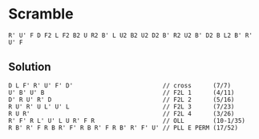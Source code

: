 # Scramble

`R' U' F D F2 L F2 B2 U R2 B' L U2 B2 U2 D2 B' R2 U2 B' D2 B L2 B' R' U' F`

## Solution

```
D L F' R' U' F' D'                         // cross      (7/7)
U' B' U' B                                 // F2L 1      (4/11) 
D' R U' R' D                               // F2L 2      (5/16)
R U' R' U L' U' L                          // F2L 3      (7/23)
R U R'                                     // F2L 4      (3/26)
R' F' R L' U' L U R' F R                   // OLL        (10-1/35)
R B' R' F R B R' F' R B R' F R B' R' F' U' // PLL E PERM (17/52)


```